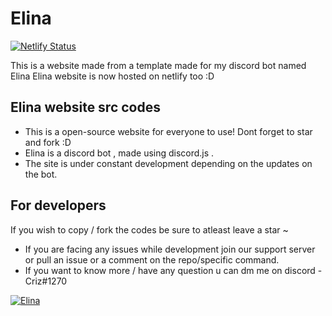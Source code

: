 # Elina

[![Netlify Status](https://api.netlify.com/api/v1/badges/c241873b-9af9-4c1b-a727-a571556fd35b/deploy-status)](https://app.netlify.com/sites/elina-bot/deploys)

This is a website made from a template made for my discord bot named Elina
Elina website is now hosted on netlify too :D

## Elina website src codes

- This is a open-source website for everyone to use! Dont forget to star and fork :D
- Elina is a discord bot , made using discord.js .
- The site is under constant development depending on the updates on the bot.

## For developers

If you wish to copy / fork the codes be sure to atleast leave a star ~

- If you are facing any issues while development join our support server or pull an issue or a comment on the repo/specific command.
- If you want to know more / have any question u can dm me on discord - Criz#1270

[![Elina](https://images-ext-1.discordapp.net/external/cwWJ910yqrjJyBCDl80ND0lLH3vlxIqAvBbbKLq_04A/%3Fwidth%3D1200%26height%3D393/https/media.discordapp.net/attachments/862619247897477121/862925351851130900/image0.jpg)](https://github.com/crizmo/Elina-dev)
